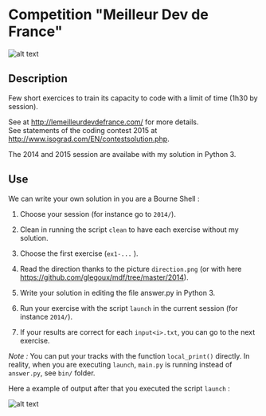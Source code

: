 # Competition "Meilleur Dev de France"

![alt text][mdf]

## Description

Few short exercices to train its capacity to code with a limit of time (1h30 by session).  

See at http://lemeilleurdevdefrance.com/ for more details.  
See statements of the coding contest 2015 at http://www.isograd.com/EN/contestsolution.php.  

The 2014 and 2015 session are availabe with my solution in Python 3.

## Use

We can write your own solution in you are a Bourne Shell :

1) Choose your session (for instance go to `2014/`).  

3) Clean in running the script `clean` to have each exercise without my solution.  

3) Choose the first exercise (`ex1-...` ).

4) Read the direction thanks to the picture `direction.png` (or with here https://github.com/glegoux/mdf/tree/master/2014).  

5) Write your solution in editing the file answer.py in Python 3.

6) Run your exercise with the script `launch` in the current session (for instance `2014/`).

7) If your results are correct for each `input<i>.txt`, you can go to the next exercise.

*Note :* You can put your tracks with the function `local_print()` directly. In reality, when you are executing `launch`, `main.py` is running instead of `answer.py`, see `bin/` folder.

Here a example of output after that you executed the script `launch` :

![alt text][example]

[example]: https://github.com/glegoux/mdf/blob/master/example.png "example"
[mdf]: https://github.com/glegoux/mdf/blob/master/mdf.png "mdf"

